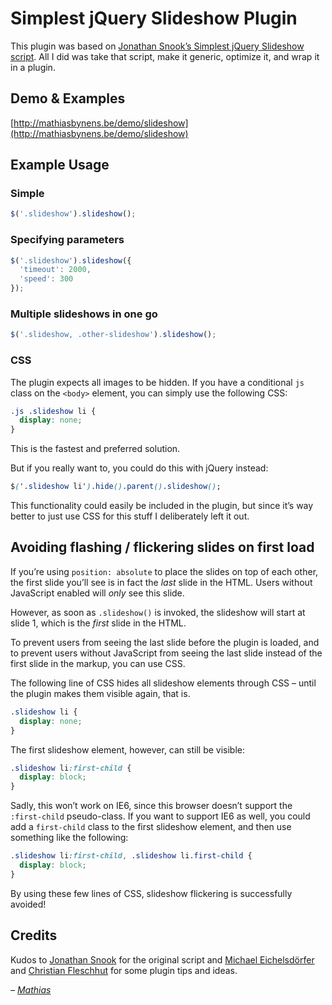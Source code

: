 # Simplest jQuery Slideshow Plugin

This plugin was based on [Jonathan Snook’s Simplest jQuery Slideshow script](http://snook.ca/archives/javascript/simplest-jquery-slideshow). All I did was take that script, make it generic, optimize it, and wrap it in a plugin.

## Demo & Examples

[http://mathiasbynens.be/demo/slideshow](http://mathiasbynens.be/demo/slideshow)

## Example Usage

### Simple

```js
$('.slideshow').slideshow();
```

### Specifying parameters

```js
$('.slideshow').slideshow({
  'timeout': 2000,
  'speed': 300
});
```

### Multiple slideshows in one go

```js
$('.slideshow, .other-slideshow').slideshow();
```

### CSS

The plugin expects all images to be hidden. If you have a conditional `js` class on the `<body>` element, you can simply use the following CSS:

```css
.js .slideshow li {
  display: none;
}
```

This is the fastest and preferred solution.

But if you really want to, you could do this with jQuery instead:

```css
$('.slideshow li').hide().parent().slideshow();
```

This functionality could easily be included in the plugin, but since it’s way better to just use CSS for this stuff I deliberately left it out.

## Avoiding flashing / flickering slides on first load

If you’re using `position: absolute` to place the slides on top of each other, the first slide you’ll see is in fact the _last_ slide in the HTML. Users without JavaScript enabled will _only_ see this slide.

However, as soon as `.slideshow()` is invoked, the slideshow will start at slide 1, which is the _first_ slide in the HTML.

To prevent users from seeing the last slide before the plugin is loaded, and to prevent users without JavaScript from seeing the last slide instead of the first slide in the markup, you can use CSS.

The following line of CSS hides all slideshow elements through CSS – until the plugin makes them visible again, that is.

```css
.slideshow li {
  display: none;
}
```

The first slideshow element, however, can still be visible:

```css
.slideshow li:first-child {
  display: block;
}
```

Sadly, this won’t work on IE6, since this browser doesn’t support the `:first-child` pseudo-class. If you want to support IE6 as well, you could add a `first-child` class to the first slideshow element, and then use something like the following:

```css
.slideshow li:first-child, .slideshow li.first-child {
  display: block;
}
```

By using these few lines of CSS, slideshow flickering is successfully avoided!

## Credits

Kudos to [Jonathan Snook](http://snook.ca/) for the original script and [Michael Eichelsdörfer](http://www.michael-eichelsdoerfer.de/) and [Christian Fleschhut](http://christianfleschhut.de/) for some plugin tips and ideas.

_– [Mathias](http://mathiasbynens.be/)_